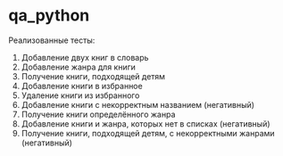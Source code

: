 # qa_python
Реализованные тесты:
1. Добавление двух книг в словарь
2. Добавление жанра для книги
3. Получение книги, подходящей детям
4. Добавление книги в избранное
5. Удаление книги из избранного
6. Добавление книги с некорректным названием (негативный)
7. Получение книги определённого жанра
8. Добавление книги и жанра, которых нет в списках (негативный)
9. Получение книги, подходящей детям, с некорректными жанрами (негативный)
